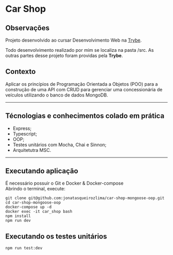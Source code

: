 # Car Shop

## Observações

Projeto desenvolvido ao cursar Desenvolvimento Web na [Trybe](https://www.betrybe.com/). <br>
  
Todo desenvolvimento realizado por mim se localiza na pasta /src. As outras partes desse projeto foram providas pela **Trybe**.<br>


## Contexto   
Aplicar os princípios de Programação Orientada a Objetos (POO) para a construção de uma API com CRUD para gerenciar uma concessionária de veículos utilizando o banco de dados MongoDB.
<br>
_________________________________

## Técnologias e conhecimentos colado em prática
  - Express;
  - Typescript;
  - OOP;
  - Testes unitários com Mocha, Chai e Sinnon;
  - Arquitetutra MSC.

_________________________________

## Executando aplicação
  É necessário possuir o Git e Docker & Docker-compose<br>
  Abrindo o terminal, execute: <br>
  ```
  git clone git@github.com:jonatasqueirozlima/car-shop-mongoose-oop.git
  cd car-shop-mongoose-oop
  docker-compose up -d
  docker exec -it car_shop bash
  npm install
  npm run dev
  ```

## Executando os testes unitários
```
npm run test:dev
```